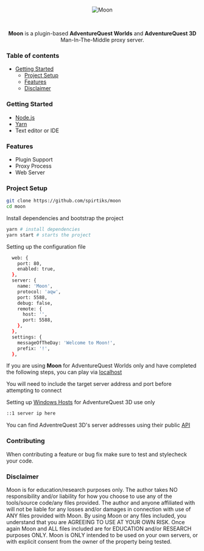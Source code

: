 <div align="center">
  <br />
  <p>
    <img src="https://i.imgur.com/D3fXN0w.png" alt="Moon" />
  </p>
  <br />
  <p>
    <b>Moon</b> is a plugin-based <b>AdventureQuest Worlds</b> and <b>AdventureQuest 3D</b> Man-In-The-Middle proxy server.
  </p>
</div>

### Table of contents

- [Getting Started](#getting-started)
  - [Project Setup](#Project-Setup)
  - [Features](#Features)
  - [Disclaimer](#disclaimer)

### Getting Started

* [Node.js](https://nodejs.org)
* [Yarn](https://yarnpkg.com/en/docs/install)
* Text editor or IDE

### Features

* Plugin Support
* Proxy Process
* Web Server

### Project Setup

```bash
git clone https://github.com/spirtiks/moon
cd moon
```

Install dependencies and bootstrap the project
```bash
yarn # install dependencies
yarn start # starts the project
```

Setting up the configuration file

```bash
  web: {
    port: 80,
    enabled: true,
  },
  server: {
    name: 'Moon',
    protocol: 'aqw',
    port: 5588,
    debug: false,
    remote: {
      host: '',
      port: 5588,
    },
  },
  settings: {
    messageOfTheDay: 'Welcome to Moon!',
    prefix: '!',
  },
```
If you are using **Moon** for AdventureQuest Worlds only and have completed the following steps, you can play via [localhost](http://localhost)

You will need to include the target server address and port before attempting to connect

Setting up [Windows Hosts](https://gist.github.com/zenorocha/18b10a14b2deb214dc4ce43a2d2e2992) for AdventureQuest 3D use only

```bash
::1	server ip here
```

You can find AdventreQuest 3D's server addresses using their public [API](http://cdn.aq3d.com/api/game/serverlist)

### Contributing

When contributing a feature or bug fix make sure to test and stylecheck your code.

### Disclaimer

Moon is for education/research purposes only. The author takes NO responsibility and/or liability for how you choose to use any of the tools/source code/any files provided. The author and anyone affiliated with will not be liable for any losses and/or damages in connection with use of ANY files provided with Moon. By using Moon or any files included, you understand that you are AGREEING TO USE AT YOUR OWN RISK. Once again Moon and ALL files included are for EDUCATION and/or RESEARCH purposes ONLY. Moon is ONLY intended to be used on your own servers, or with explicit consent from the owner of the property being tested.